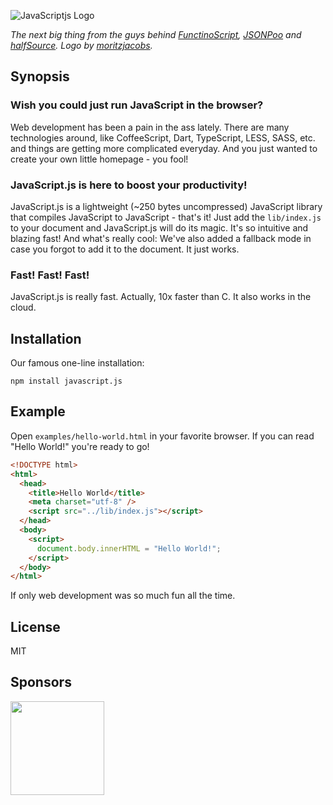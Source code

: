 ![JavaScriptjs Logo](https://raw.github.com/peerigon/JavaScript.js/master/gfx/Logo.png)

_The next big thing from the guys behind [FunctinoScript](https://github.com/meaku/FunctinoScript), [JSONPoo](https://github.com/jhnns/JSONPoo) and [halfSource](https://github.com/meaku/halfSource). Logo by [moritzjacobs](https://github.com/moritzjacobs)._

## Synopsis

### Wish you could just run JavaScript in the browser?

Web development has been a pain in the ass lately. There are many technologies around, like CoffeeScript, Dart, TypeScript,
LESS, SASS, etc. and things are getting more complicated everyday. And you just wanted to create your own little homepage - you fool!

### JavaScript.js is here to boost your productivity!

JavaScript.js is a lightweight (~250 bytes uncompressed) JavaScript library that compiles JavaScript to JavaScript - that's
it! Just add the `lib/index.js` to your document and JavaScript.js will do its magic. It's so intuitive and blazing fast!
And what's really cool: We've also added a fallback mode in case you forgot to add it to the document. It just works.

### Fast! Fast! Fast!

JavaScript.js is really fast. Actually, 10x faster than C. It also works in the cloud.

## Installation

Our famous one-line installation:

`npm install javascript.js`

## Example

Open `examples/hello-world.html` in your favorite browser. If you can read "Hello World!" you're ready to go!

```html
<!DOCTYPE html>
<html>
  <head>
    <title>Hello World</title>
    <meta charset="utf-8" />
    <script src="../lib/index.js"></script>
  </head>
  <body>
    <script>
      document.body.innerHTML = "Hello World!";
    </script>
  </body>
</html>
```

If only web development was so much fun all the time.

## License

MIT

## Sponsors

[<img src="https://assets.peerigon.com/peerigon/logo/peerigon-logo-flat-spinat.png" width="150" />](https://peerigon.com)
